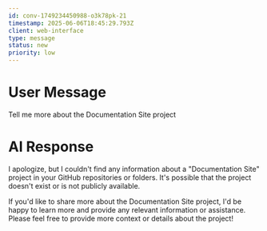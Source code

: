 ```yaml
---
id: conv-1749234450988-o3k78pk-21
timestamp: 2025-06-06T18:45:29.793Z
client: web-interface
type: message
status: new
priority: low
---
```


# User Message

Tell me more about the Documentation Site project

# AI Response

I apologize, but I couldn't find any information about a "Documentation Site" project in your GitHub repositories or folders. It's possible that the project doesn't exist or is not publicly available.

If you'd like to share more about the Documentation Site project, I'd be happy to learn more and provide any relevant information or assistance. Please feel free to provide more context or details about the project!


